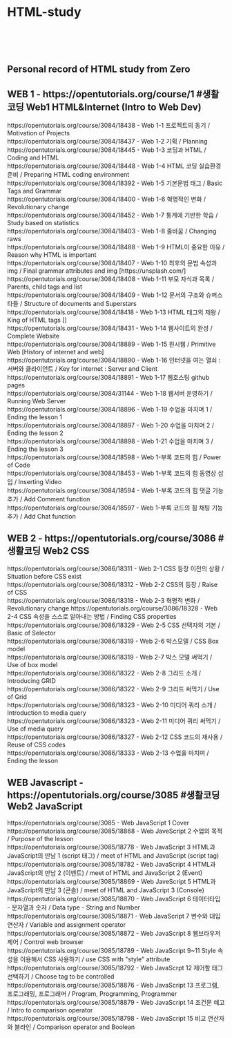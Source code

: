 # <h1>HTML-study<h1> <br>
<p>
  <h2>Personal record of HTML study from Zero</h2>
</p>

<p>
  <h2>WEB 1 - https://opentutorials.org/course/1 #생활코딩 Web1 HTML&Internet (Intro to Web Dev)</h2>
</p>
<p>
  https://opentutorials.org/course/3084/18438 - Web 1-1 프로젝트의 동기 / Motivation of Projects <br>
  https://opentutorials.org/course/3084/18437 - Web 1-2 기획 / Planning <br>
  https://opentutorials.org/course/3084/18445 - Web 1-3 코딩과 HTML / Coding and HTML <br>
  https://opentutorials.org/course/3084/18448 - Web 1-4 HTML 코딩 실습환경 준비 / Preparing HTML coding environment<br>
  https://opentutorials.org/course/3084/18392 - Web 1-5 기본문법 태그 / Basic Tags and Grammar<br>
  https://opentutorials.org/course/3084/18400 - Web 1-6 혁명적인 변화 / Revolutionary change <br>
  https://opentutorials.org/course/3084/18452 - Web 1-7 통계에 기반한 학습 / Study based on statistics<br>
  https://opentutorials.org/course/3084/18403 - Web 1-8 줄바꿈 / Changing raws<br>
  https://opentutorials.org/course/3084/18488 - Web 1-9 HTML이 중요한 이유 / Reason why HTML is important<br>
  https://opentutorials.org/course/3084/18407 - Web 1-10 최후의 문법 속성과 img / Final grammar attributes and img [https://unsplash.com/]<br>
  https://opentutorials.org/course/3084/18408 - Web 1-11 부모 자식과 목록 / Parents, child tags and list<br>
  https://opentutorials.org/course/3084/18409 - Web 1-12 문서의 구조와 슈퍼스타들 / Structure of documents and Superstars<br>
  https://opentutorials.org/course/3084/18418 - Web 1-13 HTML 태그의 제왕 / King of HTML tags [<a></a>]<br>
  https://opentutorials.org/course/3084/18431 - Web 1-14 웹사이트의 완성 / Complete Website<br>
  https://opentutorials.org/course/3084/18889 - Web 1-15 원시웹 / Primitive Web [History of internet and web]<br>
  https://opentutorials.org/course/3084/18890 - Web 1-16 인터넷을 여는 열쇠 : 서버와 클라이언트 / Key for internet : Server and Client <br>
  https://opentutorials.org/course/3084/18891 - Web 1-17 웹호스팅 github pages <br>
  https://opentutorials.org/course/3084/31144 - Web 1-18 웹서버 운영하기 / Running Web Server <br>
  https://opentutorials.org/course/3084/18896 - Web 1-19 수업을 마치며 1 / Ending the lesson 1 <br>
  https://opentutorials.org/course/3084/18897 - Web 1-20 수업을 마치며 2 / Ending the lesson 2 <br>
  https://opentutorials.org/course/3084/18898 - Web 1-21 수업을 마치며 3 / Ending the lesson 3 <br>
  https://opentutorials.org/course/3084/18598 - Web 1-부록 코드의 힘 / Power of Code <br>
  https://opentutorials.org/course/3084/18453 - Web 1-부록 코드의 힘 동영상 삽입 / Inserting Video <br>
  https://opentutorials.org/course/3084/18594 - Web 1-부록 코드의 힘 댓글 기능 추가 / Add Comment function <br>
  https://opentutorials.org/course/3084/18597 - Web 1-부록 코드의 힘 채팅 기능 추가 / Add Chat function <br>
</p>
<p>
  <h2>WEB 2 - https://opentutorials.org/course/3086 #생활코딩 Web2 CSS</h2> 
</p>
<p>
  https://opentutorials.org/course/3086/18311 - Web 2-1 CSS 등장 이전의 상황 / Situation before CSS exist <br>
  https://opentutorials.org/course/3086/18312 - Web 2-2 CSS의 등장 / Raise of CSS <br>
  https://opentutorials.org/course/3086/18318 - Web 2-3 혁명적 변화 / Revolutionary change
  https://opentutorials.org/course/3086/18328 - Web 2-4 CSS 속성을 스스로 알아내는 방법 / Finding CSS properties <br>
  https://opentutorials.org/course/3086/18329 - Web 2-5 CSS 선택자의 기본 / Basic of Selector <br>
  https://opentutorials.org/course/3086/18319 - Web 2-6 박스모델 / CSS Box model <br>
  https://opentutorials.org/course/3086/18319 - Web 2-7 박스 모델 써먹기 / Use of box model <br>
  https://opentutorials.org/course/3086/18322 - Web 2-8 그리드 소개 / Introducing GRID <br>
  https://opentutorials.org/course/3086/18322 - Web 2-9 그리드 써먹기 / Use of Grid <br>
  https://opentutorials.org/course/3086/18323 - Web 2-10 미디어 쿼리 소개 / Introduction to media query <br>
  https://opentutorials.org/course/3086/18323 - Web 2-11 미디어 쿼리 써먹기 / Use of media query <br>
  https://opentutorials.org/course/3086/18327 - Web 2-12 CSS 코드의 재사용 / Reuse of CSS codes <br>
  https://opentutorials.org/course/3086/18333 - Web 2-13 수업을 마치며 / Ending the lesson <br>
</p>
<p>
  <h2> WEB Javascript - https://opentutorials.org/course/3085 #생활코딩 Web2 JavaScript</h2>
</p>
<p>
  https://opentutorials.org/course/3085 - Web JavaScript 1 Cover <br>
  https://opentutorials.org/course/3085/18868 - Web JaveScript 2 수업의 목적 / Purpose of the lesson <br>
  https://opentutorials.org/course/3085/18778 - Web JavaScript 3 HTML과 JavaScript의 만남 1 (script 태그) / meet of HTML and JavaScript (script tag) <br>
  https://opentutorials.org/course/3085/18782 - Web JavaScript 4 HTML과 JavaScript의 만남 2 (이벤트) / meet of HTML and JavaScript 2 (Event) <br>
  https://opentutorials.org/course/3085/18869 - Web JaveScript 5 HTML과 JavaScript의 만남 3 (콘솔) / meet of HTML and JavaScript 3 (Console) <br>
  https://opentutorials.org/course/3085/18870 - Web JavaScript 6 테이터타입 - 문자열과 숫자 / Data type - String and Number <br>
  https://opentutorials.org/course/3085/18871 - Web JavaScript 7 변수와 대입 연산자 / Variable and assignment operator <br>
  https://opentutorials.org/course/3085/18872 - Web JavaScript 8 웹브라우저 제어 / Control web browser <br>
  https://opentutorials.org/course/3085/18789 - Web JavaScript 9~11 Style 속성을 이용해서 CSS 사용하기 / use CSS with "style" attribute <br>
  https://opentutorials.org/course/3085/18792 - Web JavaScrpt 12 제어할 태그 선택하기 / Choose tag to be controlled <br>
  https://opentutorials.org/course/3085/18876 - Web JavaScript 13 프로그램, 프로그래밍, 프로그래머 / Program, Programming, Programmer <br>
  https://opentutorials.org/course/3085/18879 - Web JavaScript 14 조건문 예고 / Intro to comparison operator <br>
  https://opentutorials.org/course/3085/18798 - Web JavaScript 15 비교 연산자와 블라인 / Comparison operator and Boolean <br>
  
</p>
